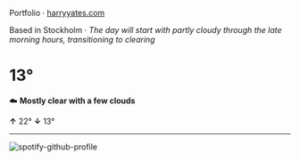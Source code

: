 Portfolio · [harryyates.com](https://harryyates.com)

<!-- WEATHER_START -->
Based in Stockholm · *The day will start with partly cloudy through the late morning hours, transitioning to clearing*

# 13°
☁️ **Mostly clear with a few clouds**

**↑** 22° **↓** 13°

---
<!-- WEATHER_END -->

<p align="left">
  <a>
    <img src="https://spotify-github-profile.kittinanx.com/api/view?uid=bigbello&cover_image=true&theme=natemoo-re&show_offline=true&background_color=121212&interchange=false&bar_color=53b14f&bar_color_cover=false" alt="spotify-github-profile">
  </a>
</p>